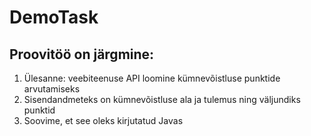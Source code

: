 # DemoTask

## Proovitöö on järgmine:

1. Ülesanne: veebiteenuse API loomine kümnevõistluse punktide arvutamiseks
2. Sisendandmeteks on kümnevõistluse ala ja tulemus ning väljundiks punktid
3. Soovime, et see oleks kirjutatud Javas
